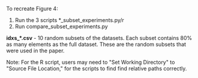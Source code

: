 To recreate Figure 4:

1. Run the 3 scripts *_subset_experiments.py/r
2. Run compare_subset_experiments.py

**idxs_*.csv** - 10 random subsets of the datasets. Each subset contains 80% as many elements as the full dataset. These are the random subsets that were used in the paper.

Note: For the R script, users may need to "Set Working Directory" to "Source File Location," for the scripts to find find relative paths correctly.